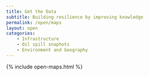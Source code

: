 ```yaml
---
title: Get the Data
subtitle: Building resilience by improving knowledge
permalink: /open/maps
layout: open
categories:
    - Infrastructure
    - Oil spill snaphots
    - Environment and Geography
---
```


{% include open-maps.html %}
